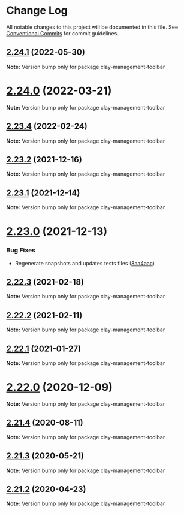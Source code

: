 # Change Log

All notable changes to this project will be documented in this file.
See [Conventional Commits](https://conventionalcommits.org) for commit guidelines.

## [2.24.1](https://github.com/liferay/clay/compare/v2.24.0...v2.24.1) (2022-05-30)

**Note:** Version bump only for package clay-management-toolbar





# [2.24.0](https://github.com/liferay/clay/compare/v2.23.4...v2.24.0) (2022-03-21)

**Note:** Version bump only for package clay-management-toolbar





## [2.23.4](https://github.com/liferay/clay/compare/v2.23.3...v2.23.4) (2022-02-24)

**Note:** Version bump only for package clay-management-toolbar





## [2.23.2](https://github.com/liferay/clay/compare/v2.23.1...v2.23.2) (2021-12-16)

**Note:** Version bump only for package clay-management-toolbar





## [2.23.1](https://github.com/liferay/clay/tree/master/packages/clay-management-toolbar/compare/v2.23.0...v2.23.1) (2021-12-14)

**Note:** Version bump only for package clay-management-toolbar





# [2.23.0](https://github.com/liferay/clay/tree/master/packages/clay-management-toolbar/compare/v2.22.4...v2.23.0) (2021-12-13)


### Bug Fixes

* Regenerate snapshots and updates tests files ([8aa4aac](https://github.com/liferay/clay/tree/master/packages/clay-management-toolbar/commit/8aa4aac))





## [2.22.3](https://github.com/liferay/clay/tree/master/packages/clay-management-toolbar/compare/v2.22.2...v2.22.3) (2021-02-18)

**Note:** Version bump only for package clay-management-toolbar





## [2.22.2](https://github.com/liferay/clay/tree/master/packages/clay-management-toolbar/compare/v2.22.1...v2.22.2) (2021-02-11)

**Note:** Version bump only for package clay-management-toolbar





## [2.22.1](https://github.com/liferay/clay/tree/master/packages/clay-management-toolbar/compare/v2.22.0...v2.22.1) (2021-01-27)

**Note:** Version bump only for package clay-management-toolbar





# [2.22.0](https://github.com/liferay/clay/tree/master/packages/clay-management-toolbar/compare/v2.21.5...v2.22.0) (2020-12-09)

**Note:** Version bump only for package clay-management-toolbar





## [2.21.4](https://github.com/liferay/clay/tree/master/packages/clay-management-toolbar/compare/v2.21.3...v2.21.4) (2020-08-11)

**Note:** Version bump only for package clay-management-toolbar





## [2.21.3](https://github.com/liferay/clay/tree/master/packages/clay-management-toolbar/compare/v2.21.2...v2.21.3) (2020-05-21)

**Note:** Version bump only for package clay-management-toolbar





## [2.21.2](https://github.com/liferay/clay/tree/master/packages/clay-management-toolbar/compare/v2.21.1...v2.21.2) (2020-04-23)

**Note:** Version bump only for package clay-management-toolbar
